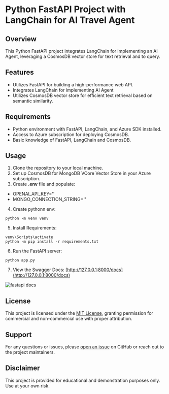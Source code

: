 # Python FastAPI Project with LangChain for AI Travel Agent

## Overview
This Python FastAPI project integrates LangChain for implementing an AI Agent, leveraging a CosmosDB vector store for text retrieval and to query. 

## Features
- Utilizes FastAPI for building a high-performance web API.
- Integrates LangChain for implementing AI Agent 
- Utilizes CosmosDB vector store for efficient text retrieval based on semantic similarity.


## Requirements
- Python environment with FastAPI, LangChain, and Azure SDK installed.
- Access to Azure subscription for deploying CosmosDB.
- Basic knowledge of FastAPI, LangChain and CosmosDB.

## Usage
1. Clone the repository to your local machine.
2. Set up CosmosDB for MongoDB VCore Vector Store in your Azure subscription.
3. Create **.env** file and populate:
- OPENAI_API_KEY=''
- MONGO_CONNECTION_STRING=''
4. Create pythonn env: 
```
python -m venv venv
```
5. Install Requirements:
```
venv\Scripts\activate
python -m pip install -r requirements.txt
```
6. Run the FastAPI server:
```
python app.py
```
7. View the Swagger Docs: [http://127.0.0.1:8000/docs](http://127.0.0.1:8000/docs)

![fastapi docs](../images/fastapi_docs.PNG)

## License
This project is licensed under the [MIT License](../MIT.md), granting permission for commercial and non-commercial use with proper attribution.

## Support
For any questions or issues, please [open an issue](https://github.com/jonathanscholtes/Travel-AI-Agent-React-FastAPI-and-Cosmos-DB-Vector-Store/issues) on GitHub or reach out to the project maintainers.

## Disclaimer
This project is provided for educational and demonstration purposes only. Use at your own risk.
